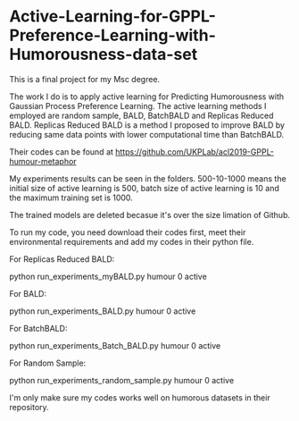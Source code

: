 # Active-Learning-for-GPPL-Preference-Learning-with-Humorousness-data-set

This is a final project for my Msc degree.

The work I do is to apply active learning for Predicting Humorousness with Gaussian Process Preference Learning.
The active learning methods I employed are random sample, BALD, BatchBALD and Replicas Reduced BALD.
Replicas Reduced BALD is a method I proposed to improve BALD by reducing same data points with lower computational time than BatchBALD.

Their codes can be found at https://github.com/UKPLab/acl2019-GPPL-humour-metaphor

My experiments results can be seen in the folders. 500-10-1000 means the initial size of active learning is 500, batch size of active learning is 10 and the maximum training set is 1000.

The trained models are deleted becasue it's over the size limation of Github.

To run my code, you need download their codes first, meet their environmental requirements and add my codes in their python file.

For Replicas Reduced BALD:

python run_experiments_myBALD.py humour 0 active

For BALD:

python run_experiments_BALD.py humour 0 active

For BatchBALD:

python run_experiments_Batch_BALD.py humour 0 active

For Random Sample:

python run_experiments_random_sample.py humour 0 active

I'm only make sure my codes works well on humorous datasets in their repository.
